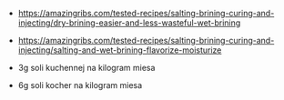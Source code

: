 * https://amazingribs.com/tested-recipes/salting-brining-curing-and-injecting/dry-brining-easier-and-less-wasteful-wet-brining
* https://amazingribs.com/tested-recipes/salting-brining-curing-and-injecting/salting-and-wet-brining-flavorize-moisturize

* 3g soli kuchennej na kilogram miesa
* 6g soli kocher na kilogram miesa
